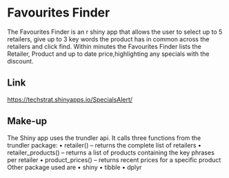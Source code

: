 # Favourites Finder

The Favourites Finder is an r shiny app that allows the user to select up to 5 retailers, give up to 3 key words the product has in common across the retailers and click find.  Within minutes the Favourites Finder lists the Retailer, Product and up to date price,highlighting any specials with the discount.

## Link
https://techstrat.shinyapps.io/SpecialsAlert/

## Make-up
The Shiny app uses the trundler api. It calls three functions from the trundler package:
• retailer() – returns the complete list of retailers
• retailer_products() – returns a list of products containing the key phrases per retailer
• product_prices() – returns recent prices for a specific product
Other package used are
• shiny
• tibble
• dplyr
